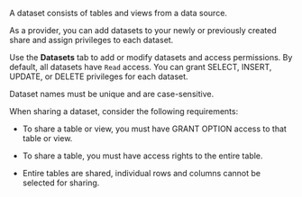 
A dataset consists of tables and views from a data source.

As a provider, you can add datasets to your newly or previously created share and assign privileges to each dataset.

Use the **Datasets** tab to add or modify datasets and access permissions. By default, all datasets have `Read` access. You can grant SELECT, INSERT, UPDATE, or DELETE privileges for each dataset.

Dataset names must be unique and are case-sensitive.

When sharing a dataset, consider the following requirements:

-   To share a table or view, you must have GRANT OPTION access to that table or view.

-   To share a table, you must have access rights to the entire table.

-   Entire tables are shared, individual rows and columns cannot be selected for sharing.


